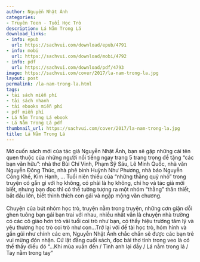 ```yaml
---
author: Nguyễn Nhật Ánh
categories:
- Truyên Teen - Tuổi Học Trò
description: Lá Nằm Trong Lá
download_links:
- info: epub
  url: https://sachvui.com/download/epub/4791
- info: mobi
  url: https://sachvui.com/download/mobi/4792
- info: pdf
  url: https://sachvui.com/download/pdf/4793
image: https://sachvui.com/cover/2017/la-nam-trong-la.jpg
layout: post
permalink: /la-nam-trong-la.html
tags:
- tải sách miễn phí
- tải sách nhanh
- tải ebooks miễn phí
- pdf miễn phí
- Lá Nằm Trong Lá ebook
- Lá Nằm Trong Lá pdf
thumbnail_url: https://sachvui.com/cover/2017/la-nam-trong-la.jpg
title: Lá Nằm Trong Lá
---
```


 <div class="item-desc text-justify"> <p>Mở cuốn sách mới của tác giả Nguyễn Nhật Ánh, bạn sẽ gặp những cái tên quen thuộc của những người nổi tiếng ngay trang 5 trang trọng đề tặng “các bạn văn hữu”: nhà thơ Bùi Chí Vinh, Phạm Sỹ Sáu, Lê Minh Quốc, nhà văn Nguyễn Đông Thức, nhà phê bình Huỳnh Như Phương, nhà báo Nguyễn Công Khế, Kim Hạnh, … Tuổi niên thiếu của “những thằng quỷ nhỏ” trong truyện có gắn gì với họ không, có phải là họ không, chỉ họ và tác giả mới biết, nhưng bạn đọc thì có thể tưởng tượng ra một nhóm “thằng” thân thiết, bắt đầu lớn, biết thinh thích con gái và ngập mộng văn chương.<br><br>Chuyện của bút nhóm học trò, truyện nằm trong truyện, những cơn giận dỗi ghen tuông bạn gái bạn trai với nhau, nhiều nhất vẫn là chuyện nhà trường có các cô giáo hơn trò vài tuổi coi trò như bạn, có thầy hiệu trưởng tâm lý và yêu thương học trò coi trò như con…Trở lại với đề tài học trò, hóm hỉnh và gần gũi như chính các em, Nguyễn Nhật Ánh chắc chắn sẽ được các bạn trẻ vui mừng đón nhận. Cứ lật đằng cuối sách, đọc bài thơ tình trong veo là có thể thấy điều đó “…Khi mùa xuân đến / Tình anh lại đầy / Lá nằm trong lá / Tay nằm trong tay”</p> </div>